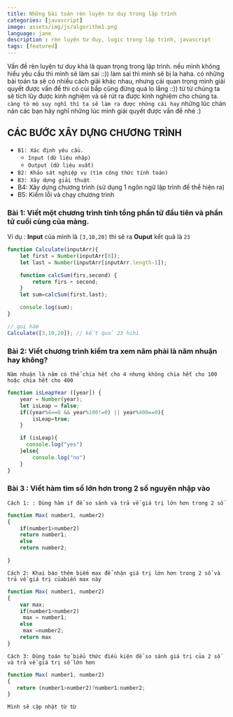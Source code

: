 ```yaml
---
title: Những bài toán rèn luyện tư duy trong lập trình
categories: [javascript]
image: assets/img/js/algorithm1.png
language: jane
description : rèn luyện tư duy, logic trong lập trình, javascript 
tags: [featured]
---
```


Vấn đề rèn luyện tư duy khá là quan trọng trong lập trình. nếu mình không hiểu yêu cầu thì mình sẽ làm sai ::)) làm sai thì mình sẽ bị la haha. có những bài toán ta sẽ có nhiều cách giải khác nhau, nhưng cái quan trọng mình giải quyết được vấn đề thì  có cùi bắp cũng đừng quá lo lắng ::)) từ từ chúng ta sẽ tích lũy được kinh nghiệm và sẽ rút ra được kinh nghiệm cho chúng ta. `càng tò mò suy nghĩ thì ta sẽ làm ra được những cái hay` những lúc chán nản các bạn hãy nghĩ những lúc mình giải quyết được vấn đề nhé :)

## CÁC BƯỚC XÂY DỰNG CHƯƠNG TRÌNH

- `B1: Xác định yêu cầu.`
  + `Input (dữ liệu nhập)`
  + `Output (dữ liệu xuất)`
- `B2: Khảo sát nghiệp vụ (tìm công thức tính toán)`
- `B3: Xây dựng giải thuật`
- B4: Xây dựng chương trình (sử dụng 1 ngôn ngữ lập trình để thể hiện ra)
- B5: Kiểm lỗi và chạy chương trình

### Bài 1: Viết một chương trình tính tổng phần tử đầu tiên và phần tử cuối cùng của mảng.

Ví dụ : **Input** của mình là `[3,10,20]` thì sẽ ra **Ouput** kết quả là  `23`

```js
function Calculate(inputArr){
    let first = Number(inputArr[0]);
    let last = Number(inputArr[inputArr.length-1]);

    function calcSum(firs,second) {
        return firs + second;
    }
    let sum=calcSum(first,last);

    console.log(sum);
}

// gọi hàm
Calculate([3,10,20]); // kết quả 23 hihi
```

### Bài 2: Viết chương trình kiểm tra xem năm phải là năm nhuận hay không?
`Năm nhuận là năm có thể chia hết cho 4 nhưng không chia hết cho 100 hoặc chia hết cho 400`

```js
function isLeapYear ([year]) {
    year = Number(year);
    let isLeap = false;
    if((year%4==0 && year%100!=0) || year%400==0){
        isLeap=true;
    }

    if (isLeap){
      console.log("yes")
    }else{
        console.log("no")
    }
}
```
### Bài 3 : Viết hàm tìm số lớn hơn trong 2 số nguyên nhập vào

`Cách 1: : Dùng hàm if để so sánh và trả về giá trị lớn hơn trong 2 số`
```js
function Max( number1, number2)
{
    if(number1>number2)
    return number1;
    else
    return number2;

}
```
`Cách 2: Khai báo thêm biếm max để nhận giá trị lớn hơn trong 2 số và trả về giá trị củabiến max này`

```js
function Max( number1, number2)
{
    var max;
    if(number1>number2)
     max = number1;
    else
     max =number2;
    return max
}
```
`Cách 3: Dùng toán tử biểu thức điều kiện để so sánh giá trị của 2 số và trả về giá trị số lớn hơn`

```js
function Max( number1, number2)
{
   return (number1>number2)?number1:number2;
}
```
`Mình sẽ cập nhật từ từ`
